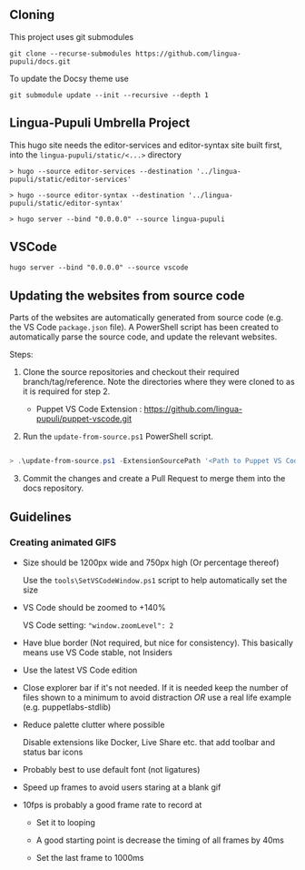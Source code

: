 
## Cloning

This project uses git submodules

```
git clone --recurse-submodules https://github.com/lingua-pupuli/docs.git
```

To update the Docsy theme use

```
git submodule update --init --recursive --depth 1
```

## Lingua-Pupuli Umbrella Project

This hugo site needs the editor-services and editor-syntax site built first, into the `lingua-pupuli/static/<...>` directory

```
> hugo --source editor-services --destination '../lingua-pupuli/static/editor-services'

> hugo --source editor-syntax --destination '../lingua-pupuli/static/editor-syntax'

> hugo server --bind "0.0.0.0" --source lingua-pupuli
```

## VSCode

```
hugo server --bind "0.0.0.0" --source vscode
```

## Updating the websites from source code

Parts of the websites are automatically generated from source code (e.g. the VS Code `package.json` file). A  PowerShell script has been created to automatically parse the source code, and update the relevant websites.

Steps:

1. Clone the source repositories and checkout their required branch/tag/reference. Note the directories where they were cloned to as it is required for step 2.

    - Puppet VS Code Extension : https://github.com/lingua-pupuli/puppet-vscode.git

2. Run the `update-from-source.ps1` PowerShell script.

``` powershell

> .\update-from-source.ps1 -ExtensionSourcePath '<Path to Puppet VS Code Extension>'

```

3. Commit the changes and create a Pull Request to merge them into the docs repository.

## Guidelines

### Creating animated GIFS

- Size should be 1200px wide and 750px high (Or percentage thereof)

  Use the `tools\SetVSCodeWindow.ps1` script to help automatically set the size

- VS Code should be zoomed to +140%

  VS Code setting: `"window.zoomLevel": 2`

- Have blue border (Not required, but nice for consistency). This basically means use VS Code stable, not Insiders

- Use the latest VS Code edition

- Close explorer bar if it's not needed.  If it is needed keep the number of files shown to a minimum to avoid distraction _OR_ use a real life example (e.g. puppetlabs-stdlib)

- Reduce palette clutter where possible

  Disable extensions like Docker, Live Share etc. that add toolbar and status bar icons

- Probably best to use default font (not ligatures)

- Speed up frames to avoid users staring at a blank gif

- 10fps is probably a good frame rate to record at

  - Set it to looping

  - A good starting point is decrease the timing of all frames by 40ms

  - Set the last frame to 1000ms
